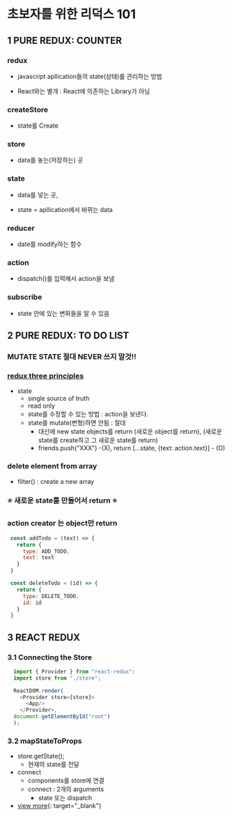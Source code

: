 # 초보자를 위한 리덕스 101

## 1 PURE REDUX: COUNTER

### redux

- javascript apllication들의 state(상태)를 관리하는 방법

- React와는 별개 : React에 의존하는 Library가 아님

### createStore

- state를 Create

### store

- data를 놓는(저장하는) 곳

### state

- data를 넣는 곳,

- state = apllication에서 바뀌는 data

### reducer

- date를 modify하는 함수

### action

- dispatch()를 입력해서 action을 보냄

### subscribe

- state 안에 있는 변화들을 알 수 있음



## 2 PURE REDUX: TO DO LIST

### MUTATE STATE 절대 NEVER 쓰지 말것!!

### [redux three principles](https://redux.js.org/understanding/thinking-in-redux/three-principles)
- state
  - single source of truth
  - read only
  - state를 수정할 수 있는 방법 : action을 보낸다.
  - state를 mutate(변형)하면 안됨 : 절대
    - 대신에 new state objects를 return (새로운 object를 return), (새로운 state를 create하고 그 새로운 state를 return)
    - friends.push("XXX") -(X), return [...state, {text: action.text}] - (O)

### delete element from array
- filter() : create a new array

### ⭐ 새로운 state를 만들어서 return ⭐

### action creator 는 object만 return
 ``` javascript
  const addTodo = (text) => {
    return {
      type: ADD_TODO, 
      text: text
    }
  }

  const deleteTodo = (id) => {
    return {
      type: DELETE_TODO,
      id: id
    }
  }
  ```

## 3 REACT REDUX

### 3.1 Connecting the Store

``` javascript
  import { Provider } from "react-redux";
  import store from "./store";

  ReactDOM.render(
    <Provider store={store}>
      <App/>
    </Provider>, 
  document.getElementById("root")
  );
  ```

### 3.2 mapStateToProps
- store.getState();
  - 현재의 state를 전달
- connect
  - components를 store에 연결
  - connect : 2개의 arguments
    - state 또는 dispatch
- [view more](https://react-redux.js.org/using-react-redux/connect-mapstate){: target="_blank"}




